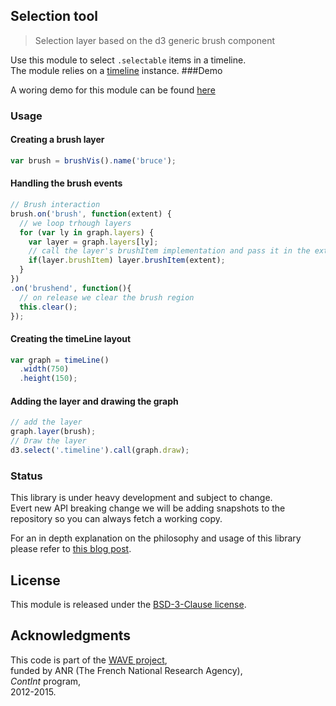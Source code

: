 ## Selection tool

> Selection layer based on the d3 generic brush component

Use this module to select `.selectable` items in a timeline.  
The module relies on a [timeline](https://github.com/Ircam-RnD/timeLine) instance.
###Demo

A woring demo for this module can be found [here](https://ircam-rnd.github.io/brush-vis)
### Usage

#### Creating a brush layer
```js
var brush = brushVis().name('bruce');
```

#### Handling the brush events
```js
// Brush interaction
brush.on('brush', function(extent) {
  // we loop trhough layers
  for (var ly in graph.layers) {
    var layer = graph.layers[ly];
    // call the layer's brushItem implementation and pass it in the extent
    if(layer.brushItem) layer.brushItem(extent);
  }
})
.on('brushend', function(){
  // on release we clear the brush region
  this.clear();
});
```

#### Creating the timeLine layout
```js
var graph = timeLine()
  .width(750)
  .height(150);
```

#### Adding the layer and drawing the graph
```js
// add the layer
graph.layer(brush);
// Draw the layer
d3.select('.timeline').call(graph.draw);
```
### Status

This library is under heavy development and subject to change.  
Evert new API breaking change we will be adding snapshots to the repository so you can always fetch a working copy.

For an in depth  explanation on the philosophy and usage of this library please refer to [this blog post](http://wave.ircam.fr/publications/visual-tools/).
## License
This module is released under the [BSD-3-Clause license](http://opensource.org/licenses/BSD-3-Clause).
## Acknowledgments
This code is part of the [WAVE project](http://wave.ircam.fr),  
funded by ANR (The French National Research Agency),  
_ContInt_ program,  
2012-2015.